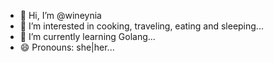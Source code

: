- 👋 Hi, I’m @wineynia
- 👀 I’m interested in cooking, traveling, eating and sleeping...
- 🌱 I’m currently learning Golang...
- 😄 Pronouns: she|her...


<!---
wineynia/wineynia is a ✨ special ✨ repository because its `README.md` (this file) appears on your GitHub profile.
You can click the Preview link to take a look at your changes.
--->
